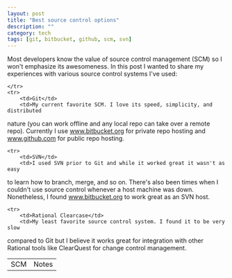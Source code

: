 ```yaml
---
layout: post
title: "Best source control options"
description: ""
category: tech
tags: [git, bitbucket, github, scm, svn]
---
```

Most developers know the value of source control management (SCM) so I won't
emphasize its awesomeness. In this post I  wanted to share my 
experiences with various source control systems I've used:

<table class="table table-bordered table-striped">
    <tr>
        <td>SCM</td>
        <td>Notes</td>

    </tr>
    <tr>
        <td>Git</td>
        <td>My current favorite SCM. I love its speed, simplicity, and distributed
nature (you can work offline and any local repo can take over a remote repo). 
Currently I use <a href="http://www.bitbucket.org" target="_blank">www.bitbucket.org</a> 
for private repo hosting and <a href="http://www.github.com" target="_blank">www.github.com</a>
 for public repo hosting.</td>
    </tr>

    <tr>
        <td>SVN</td>
        <td>I used SVN prior to Git and while it worked great it wasn't as easy
to learn how to branch, merge, and so on. There's also been times when I couldn't
use source control whenever a host machine was down. Nonetheless, I found 
<a href="http://www.bitbucket.org" target="_blank">www.bitbucket.org</a> to work 
great as an SVN host.
        </td>
    </tr>

    <tr>
        <td>Rational Clearcase</td>
        <td>My least favorite source control system. I found it to be very slow
compared to Git but I believe it works great for integration with other Rational
tools like ClearQuest for change control management.
        </td>
    </tr>

</table>
